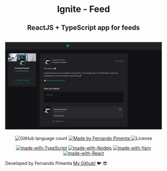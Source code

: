 <div align="center">
<h1>Ignite - Feed</h1>
<h2>ReactJS + TypeScript app for feeds</h2>
<br>
<img width="600" src="src/assets/print.png" alt="Ignite - Feed">
<br>
<br>
</div>

<div align="center">
  <img alt="GitHub language count" src="https://img.shields.io/github/languages/count/pimentafm/rocketseat-feed?color=blue&style=for-the-badge">

  <a href="https://github.com/pimentafm">
    <img alt="Made by Fernando Pimenta" src="https://img.shields.io/badge/made%20by-Fernando%20Pimenta-blue?style=for-the-badge">
  </a>

  <img alt="License" src="https://img.shields.io/badge/license-MIT-blue?style=for-the-badge">
</div>

<div align="center">

[![made-with-TypeScript](https://img.shields.io/badge/TypeScript-294E80?style=for-the-badge)](https://www.typescriptlang.org/)
[![made-with-Nodejs](https://img.shields.io/badge/Node-green?style=for-the-badge)](https://nodejs.org/)
[![made-with-Yarn](https://img.shields.io/badge/Yarn-2188b6?style=for-the-badge)](https://yarnpkg.com/)
[![made-with-React](https://img.shields.io/badge/React-61dafb?style=for-the-badge)](https://reactjs.org/)

</div>

Developed by Fernando Pimenta [My Github!](https://github.com/pimentafm) :bird: :sunglasses:
